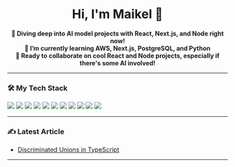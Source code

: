 <!-- Banner -->

<h1 align="center">Hi, I'm Maikel 👋</h1>

<p align="center">
  <b>🚀 Diving deep into AI model projects with React, Next.js, and Node right now!</b><br>
  <b>🌱 I’m currently learning AWS, Next.js, PostgreSQL, and Python</b><br>
  <b>🤝 Ready to collaborate on cool React and Node projects, especially if there's some AI involved!</b>
</p>

---

### 🛠️ My Tech Stack

<p>
  <img src="https://img.shields.io/badge/JavaScript-JS-informational?style=flat&logo=javascript&logoColor=white&color=F7DF1E" />
  <img src="https://img.shields.io/badge/TypeScript-TS-informational?style=flat&logo=typescript&logoColor=white&color=3178C6" />
  <img src="https://img.shields.io/badge/Node.js-Node-informational?style=flat&logo=node.js&logoColor=white&color=339933" />
  <img src="https://img.shields.io/badge/React-React-informational?style=flat&logo=react&logoColor=white&color=61DAFB" />
  <img src="https://img.shields.io/badge/Next.js-Next-informational?style=flat&logo=next.js&logoColor=white&color=000000" />
  <img src="https://img.shields.io/badge/Redux-Redux-informational?style=flat&logo=redux&logoColor=white&color=764ABC" />
  <img src="https://img.shields.io/badge/TailwindCSS-Tailwind-informational?style=flat&logo=tailwind-css&logoColor=white&color=38B2AC" />
  <img src="https://img.shields.io/badge/WordPress-WordPress-informational?style=flat&logo=wordpress&logoColor=white&color=21759B" />
  <img src="https://img.shields.io/badge/PostgreSQL-PostgreSQL-informational?style=flat&logo=postgresql&logoColor=white&color=336791" />
  <img src="https://img.shields.io/badge/Figma-Figma-informational?style=flat&logo=figma&logoColor=white&color=F24E1E" />
  <img src="https://img.shields.io/badge/Photoshop-Photoshop-informational?style=flat&logo=adobe-photoshop&logoColor=white&color=31A8FF" />
</p>

---

### ✍️ Latest Article

- [Discriminated Unions in TypeScript](https://maikelev.com/articles/discriminated-union)

---

<!--
**maikelespitia/maikelespitia** is a ✨ _special_ ✨ repository because its `README.md` (this file) appears on your GitHub profile.
-->
